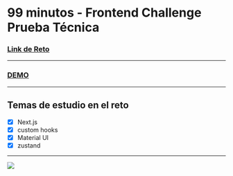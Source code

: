 # 99 minutos - Frontend Challenge Prueba Técnica

### [Link de Reto](https://github.com/99minutos/99minutos-frontend-interview-test)

---

### [DEMO](https://prueba-tec-99.vercel.app/)

---

## Temas de estudio en el reto

- [x] Next.js
- [x] custom hooks
- [x] Material UI
- [x] zustand

---

![](https://github.com/cchavezmx/SpaceX---Prueba-tecnica/blob/main/hero.png?raw=true)
